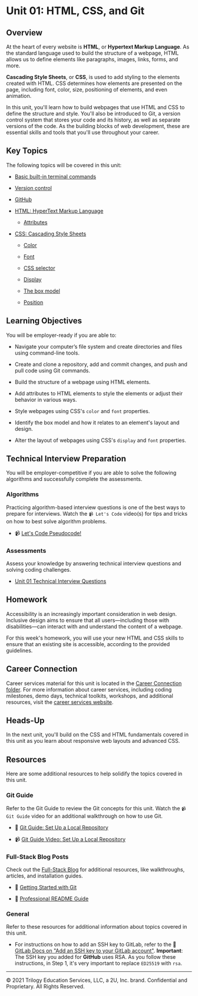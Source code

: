 # Unit 01: HTML, CSS, and Git

## Overview

At the heart of every website is **HTML**, or **Hypertext Markup Language**. As the standard language used to build the structure of a webpage, HTML allows us to define elements like paragraphs, images, links, forms, and more.

**Cascading Style Sheets**, or **CSS**, is used to add styling to the elements created with HTML. CSS determines how elements are presented on the page, including font, color, size, positioning of elements, and even animation. 

In this unit, you'll learn how to build webpages that use HTML and CSS to define the structure and style. You'll also be introduced to Git, a version control system that stores your code and its history, as well as separate versions of the code. As the building blocks of web development, these are essential skills and tools that you'll use throughout your career. 

## Key Topics

The following topics will be covered in this unit:

* [Basic built-in terminal commands](https://developer.mozilla.org/en-US/docs/Learn/Tools_and_testing/Understanding_client-side_tools/Command_line#Basic_built-in_terminal_commands)

* [Version control](https://www.atlassian.com/git)

* [GitHub](https://guides.github.com/activities/hello-world/)

* [HTML: HyperText Markup Language](https://developer.mozilla.org/en-US/docs/Web/HTML)

  * [Attributes](https://developer.mozilla.org/en-US/docs/Glossary/Attribute)

* [CSS: Cascading Style Sheets](https://developer.mozilla.org/en-US/docs/Web/CSS)

  * [Color](https://developer.mozilla.org/en-US/docs/Web/CSS/color)

  * [Font](https://developer.mozilla.org/en-US/docs/Web/CSS/font)

  * [CSS selector](https://developer.mozilla.org/en-US/docs/Glossary/CSS_Selector)

  * [Display](https://developer.mozilla.org/en-US/docs/Web/CSS/display)

  * [The box model](https://developer.mozilla.org/en-US/docs/Learn/CSS/Building_blocks/The_box_model)

  * [Position](https://developer.mozilla.org/en-US/docs/Web/CSS/position)

## Learning Objectives

You will be employer-ready if you are able to:

* Navigate your computer’s file system and create directories and files using command-line tools.

* Create and clone a repository, add and commit changes, and push and pull code using Git commands.

* Build the structure of a webpage using HTML elements.

* Add attributes to HTML elements to style the elements or adjust their behavior in various ways.

* Style webpages using CSS's `color` and `font` properties.

* Identify the box model and how it relates to an element's layout and design. 

* Alter the layout of webpages using CSS's `display` and `font` properties.

## Technical Interview Preparation

You will be employer-competitive if you are able to solve the following algorithms and successfully complete the assessments.

### Algorithms

Practicing algorithm-based interview questions is one of the best ways to prepare for interviews. Watch the `📹 Let's Code` video(s) for tips and tricks on how to best solve algorithm problems.

* 📹 [Let's Code Pseudocode!](https://2u-20.wistia.com/medias/hppjuvtlvy)

### Assessments

Assess your knowledge by answering technical interview questions and solving coding challenges.

* [Unit 01 Technical Interview Questions](https://docs.google.com/forms/d/e/1FAIpQLSc7uLZOO2tysVZT6OBM9nJrbxR0qs2ZDAPrathAw3SkYgNhmA/viewform)

## Homework

Accessibility is an increasingly important consideration in web design. Inclusive design aims to ensure that all users&mdash;including those with disabilities&mdash;can interact with and understand the content of a webpage.

For this week's homework, you will use your new HTML and CSS skills to ensure that an existing site is accessible, according to the provided guidelines. 

## Career Connection

Career services material for this unit is located in the [Career Connection folder](./04-Career-Connection/README.md). For more information about career services, including coding milestones, demo days, technical toolkits, workshops, and additional resources, visit the [career services website](https://careernetwork.2u.com/?utm_medium=Academics&utm_source=boot_camp/).

## Heads-Up

In the next unit, you'll build on the CSS and HTML fundamentals covered in this unit as you learn about responsive web layouts and advanced CSS.

## Resources

Here are some additional resources to help solidify the topics covered in this unit.

### Git Guide

Refer to the Git Guide to review the Git concepts for this unit. Watch the `📹 Git Guide` video for an additional walkthrough on how to use Git.

  * 📖 [Git Guide: Set Up a Local Repository](./01-Activities/21-Evr_Git-Guide/README.md) 

  * 📹 [Git Guide Video: Set Up a Local Repository](https://2u-20.wistia.com/medias/gwjkxxacax)

### Full-Stack Blog Posts

Check out the [Full-Stack Blog](https://coding-boot-camp.github.io/full-stack/) for additional resources, like walkthroughs, articles, and installation guides.

  * 📖 [Getting Started with Git](https://coding-boot-camp.github.io/full-stack/git/getting-started-with-git)

  * 📖 [Professional README Guide](https://coding-boot-camp.github.io/full-stack/github/professional-readme-guide)

### General

Refer to these resources for additional information about topics covered in this unit.

  * For instructions on how to add an SSH key to GitLab, refer to the 📖 [GitLab Docs on "Add an SSH key to your GitLab account"](https://docs.gitlab.com/ee/ssh/#add-an-ssh-key-to-your-gitlab-account). **Important**: The SSH key you added for **GitHub** uses RSA. As you follow these instructions, in Step 1, it's very important to replace `ED25519` with `rsa`.

---
© 2021 Trilogy Education Services, LLC, a 2U, Inc. brand. Confidential and Proprietary. All Rights Reserved.
